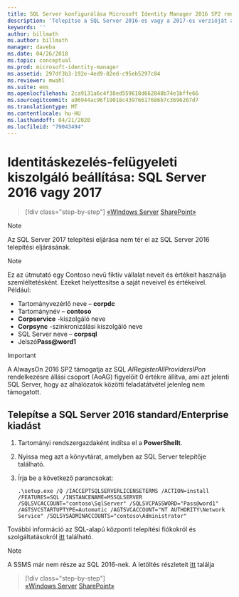 ```yaml
---
title: SQL Server konfigurálása Microsoft Identity Manager 2016 SP2 rendszerhez | Microsoft Docs
description: 'Telepítse a SQL Server 2016-es vagy a 2017-es verzióját a következőre: előkészítés a rendszerbe 2016 a saját'
keywords: ''
author: billmath
ms.author: billmath
manager: daveba
ms.date: 04/26/2018
ms.topic: conceptual
ms.prod: microsoft-identity-manager
ms.assetid: 297df3b3-192e-4ed9-82ed-c95eb5297c84
ms.reviewer: mwahl
ms.suite: ems
ms.openlocfilehash: 2ca9131a6c4f38ed559618d662848b74e1bffe66
ms.sourcegitcommit: a96944ac96f19018c43976617686b7c3696267d7
ms.translationtype: MT
ms.contentlocale: hu-HU
ms.lasthandoff: 04/21/2020
ms.locfileid: "79043494"
---
```

# <a name="set-up-an-identity-management-server-sql-server-2016-or-2017"></a>Identitáskezelés-felügyeleti kiszolgáló beállítása: SQL Server 2016 vagy 2017

> [!div class="step-by-step"]
> [«Windows Server](prepare-server-ws2016.md)
> [SharePoint»](prepare-server-sharepoint.md)
 
> [!NOTE] 
> Az SQL Server 2017 telepítési eljárása nem tér el az SQL Server 2016 telepítési eljárásának.

> [!NOTE]
> Ez az útmutató egy Contoso nevű fiktív vállalat neveit és értékeit használja szemléltetésként. Ezeket helyettesítse a saját neveivel és értékeivel. Például:
> - Tartományvezérlő neve – **corpdc**
> - Tartománynév – **contoso**
> - **Corpservice** -kiszolgáló neve
> - **Corpsync** -szinkronizálási kiszolgáló neve
> - SQL Server neve – **corpsql**
> - Jelszó<strong>Pass@word1</strong>

> [!IMPORTANT]
> A AlwaysOn 2016 SP2 támogatja az SQL *AlRegisterAllProvidersIPon* rendelkezésre állási csoport (AoAG) figyelőit 0 értékre állítva, ami azt jelenti SQL Server, hogy az alhálózatok közötti feladatátvétel jelenleg nem támogatott.

## <a name="install-sql-server-2016-standardenterprise-edition"></a>Telepítse a **SQL Server 2016 standard/Enterprise kiadást**

1. Tartományi rendszergazdaként indítsa el a **PowerShellt**.

2. Nyissa meg azt a könyvtárat, amelyben az SQL Server telepítője található.

3. Írja be a következő parancsokat:

    ```
    .\setup.exe /Q /IACCEPTSQLSERVERLICENSETERMS /ACTION=install /FEATURES=SQL /INSTANCENAME=MSSQLSERVER /SQLSVCACCOUNT="contoso\SqlServer" /SQLSVCPASSWORD="Pass@word1"   /AGTSVCSTARTUPTYPE=Automatic /AGTSVCACCOUNT="NT AUTHORITY\Network Service" /SQLSYSADMINACCOUNTS="contoso\Administrator"
    ```
    
További információ az SQL-alapú központi telepítési fiókokról és szolgáltatásokról [itt](https://docs.microsoft.com/sql/database-engine/configure-windows/configure-windows-service-accounts-and-permissions?view=sql-server-2017) található.

> [!NOTE]
> A SSMS már nem része az SQL 2016-nek. A letöltés részleteit [itt](https://docs.microsoft.com/sql/ssms/download-sql-server-management-studio-ssms?view=sql-server-2017) találja

> [!div class="step-by-step"]  
> [«Windows Server](prepare-server-ws2016.md)
> [SharePoint»](prepare-server-sharepoint.md)
